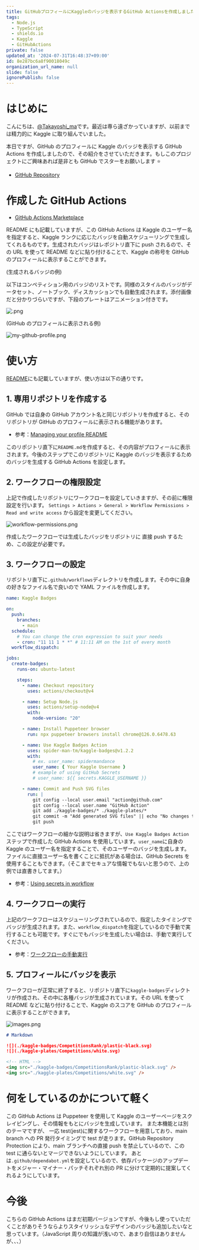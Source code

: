 ```yaml
---
title: GitHubプロフィールにKaggleのバッジを表示するGitHub Actionsを作成しました
tags:
  - Node.js
  - TypeScript
  - shields.io
  - Kaggle
  - GitHubActions
private: false
updated_at: '2024-07-31T16:48:37+09:00'
id: 8e287bc6a8f90018049c
organization_url_name: null
slide: false
ignorePublish: false
---
```


# はじめに

こんにちは、[@Takayoshi_ma](https://x.com/Takayoshi_ma)です。最近は専ら遠ざかっていますが、以前までは精力的に Kaggle に取り組んでいました。

本日ですが、GitHub のプロフィールに Kaggle のバッジを表示する GitHub Actions を作成しましたので、その紹介をさせていただきます。もしこのプロジェクトにご興味あれば是非とも GitHub でスターをお願いします ⭐️

- [GitHub Repository](https://github.com/spider-man-tm/kaggle-badges)

# 作成した GitHub Actions

- [GitHub Actions Marketplace](https://github.com/marketplace/actions/kaggle-badges)

README にも記載していますが、この GitHub Actions は Kaggle のユーザー名を指定すると、Kaggle ランクに応じたバッジを自動スケジューリングで生成してくれるものです。生成されたバッジはレポジトリ直下に push されるので、その URL を使って README などに貼り付けることで、Kaggle の称号を GitHub のプロフィールに表示することができます。

(生成されるバッジの例)

以下はコンペティション用のバッジのリストです。同様のスタイルのバッジがデータセット、ノートブック、ディスカッションでも自動生成されます。添付画像だと分かりづらいですが、下段のプレートはアニメーション付きです。

![.png](https://qiita-image-store.s3.ap-northeast-1.amazonaws.com/0/323251/8523f4b4-6aa6-7a0c-cb23-635082589346.png)

(GitHub のプロフィールに表示される例)

![my-github-profile.png](https://qiita-image-store.s3.ap-northeast-1.amazonaws.com/0/323251/68cfa3b2-fbec-da83-144b-af1fd4ad819b.png)

# 使い方

[README](https://github.com/spider-man-tm/kaggle-badges)にも記載していますが、使い方は以下の通りです。

## 1. 専用リポジトリを作成する

GitHub では自身の GitHub アカウント名と同じリポジトリを作成すると、そのリポジトリが GitHub のプロフィールに表示される機能があります。

- 参考：[Managing your profile README](https://docs.github.com/ja/account-and-profile/setting-up-and-managing-your-github-profile/customizing-your-profile/managing-your-profile-readme)

このリポジトリ直下に`README.md`を作成すると、その内容がプロフィールに表示されます。今後のステップでこのリポジトリに Kaggle のバッジを表示するためのバッジを生成する GitHub Actions を設定します。

## 2. ワークフローの権限設定

上記で作成したリポジトリにワークフローを設定していきますが、その前に権限設定を行います。
`Settings > Actions > General > Workflow Permissions > Read and write access` から設定を変更してください。

![workflow-permissions.png](https://qiita-image-store.s3.ap-northeast-1.amazonaws.com/0/323251/332b90de-48ec-b95d-4acd-4b7ad7c1d862.png)

作成したワークフローでは生成したバッジをリポジトリに 直接 push するため、この設定が必要です。

## 3. ワークフローの設定

リポジトリ直下に`.github/workflows`ディレクトリを作成します。その中に自身の好きなファイル名で良いので YAML ファイルを作成します。

```yaml
name: Kaggle Badges

on:
  push:
    branches:
      - main
  schedule:
    # You can change the cron expression to suit your needs
    - cron: "11 11 1 * *" # 11:11 AM on the 1st of every month
  workflow_dispatch:

jobs:
  create-badges:
    runs-on: ubuntu-latest

    steps:
      - name: Checkout repository
        uses: actions/checkout@v4

      - name: Setup Node.js
        uses: actions/setup-node@v4
        with:
          node-version: "20"

      - name: Install Puppeteer browser
        run: npx puppeteer browsers install chrome@126.0.6478.63

      - name: Use Kaggle Badges Action
        uses: spider-man-tm/kaggle-badges@v1.2.2
        with:
          # ex. user_name: spidermandance
          user_name: { Your Kaggle Username }
          # example of using GitHub Secrets
          # user_name: ${{ secrets.KAGGLE_USERNAME }}

      - name: Commit and Push SVG files
        run: |
          git config --local user.email "action@github.com"
          git config --local user.name "GitHub Action"
          git add ./kaggle-badges/* ./kaggle-plates/*
          git commit -m "Add generated SVG files" || echo "No changes to commit"
          git push
```

ここではワークフローの細かな説明は省きますが、`Use Kaggle Badges Action`ステップで作成した GitHub Actions を使用しています。`user_name`に自身の Kaggle のユーザー名を指定することで、そのユーザーのバッジを生成します。
ファイルに直接ユーザー名を書くことに抵抗がある場合は、GitHub Secrets を使用することもできます。（そこまでセキュアな情報でもないと思うので、上の例では直書きしてます。）

- 参考：[Using secrets in workflow](https://docs.github.com/en/actions/security-guides/using-secrets-in-github-actions)

## 4. ワークフローの実行

上記のワークフローはスケジューリングされているので、指定したタイミングでバッジが生成されます。また、`workflow_dispatch`を指定しているので手動で実行することも可能です。すぐにでもバッジを生成したい場合は、手動で実行してください。

- 参考：[ワークフローの手動実行](https://docs.github.com/ja/actions/using-workflows/manually-running-a-workflow)

## 5. プロフィールにバッジを表示

ワークフローが正常に終了すると、リポジトリ直下に`kaggle-badges`ディレクトリが作成され、その中に各種バッジが生成されています。その URL を使って README などに貼り付けることで、Kaggle のスコアを GitHub のプロフィールに表示することができます。

![images.png](https://qiita-image-store.s3.ap-northeast-1.amazonaws.com/0/323251/274ee002-b743-e424-2caa-a2bfe3e18c92.png)

```markdown
# Markdown

![](./kaggle-badges/CompetitionsRank/plastic-black.svg)
![](./kaggle-plates/Competitions/white.svg)
```

```html
<!-- HTML -->
<img src="./kaggle-badges/CompetitionsRank/plastic-black.svg" />
<img src="./kaggle-plates/Competitions/white.svg" />
```

# 何をしているのかについて軽く

この GitHub Actions は Puppeteer を使用して Kaggle のユーザーページをスクレイピングし、その情報をもとにバッジを生成しています。
また本機能とは別のテーマですが、 一応 test(jest)に関するワークフローを用意しており、main branch への PR 発行タイミングで test が走ります。GitHub Repository Protection により、main ブランチへの直接 push を禁止しているので、この test に通らないとマージできないようにしています。
あとは`.github/dependabot.yml`を設定しているので、依存パッケージのアップデートをメジャー・マイナー・パッチそれぞれ別の PR に分けて定期的に提案してくれるようにしています。

# 今後

こちらの GitHub Actions はまだ初期バージョンですが、今後もし使っていただくことがありそうならよりスタイリッシュなデザインのバッジも追加したいなと思っています。（JavaScript 周りの知識が浅いので、あまり自信はありませんが、、、）
